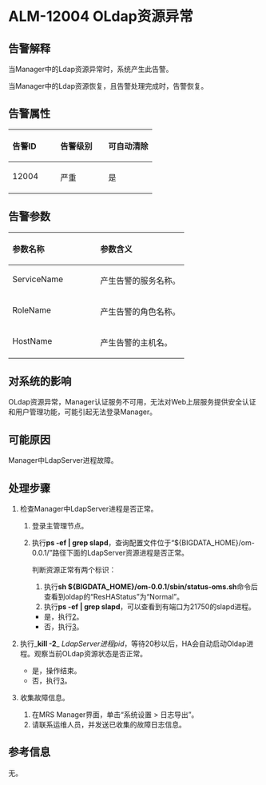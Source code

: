 # ALM-12004 OLdap资源异常<a name="ZH-CN_TOPIC_0174499322"></a>

## 告警解释<a name="zh-cn_topic_0093195022_zh-cn_topic_0035461334_section3478476142447"></a>

当Manager中的Ldap资源异常时，系统产生此告警。

当Manager中的Ldap资源恢复，且告警处理完成时，告警恢复。

## 告警属性<a name="zh-cn_topic_0093195022_zh-cn_topic_0035461334_section2597747614251"></a>

<a name="zh-cn_topic_0093195022_zh-cn_topic_0035461334_table4792085811565"></a>
<table><thead align="left"><tr id="zh-cn_topic_0093195022_zh-cn_topic_0035461334_row5971015911565"><th class="cellrowborder" valign="top" width="33.33333333333333%" id="mcps1.1.4.1.1"><p id="zh-cn_topic_0093195022_zh-cn_topic_0035461334_p5638735211565"><a name="zh-cn_topic_0093195022_zh-cn_topic_0035461334_p5638735211565"></a><a name="zh-cn_topic_0093195022_zh-cn_topic_0035461334_p5638735211565"></a><strong id="zh-cn_topic_0093195022_zh-cn_topic_0035461334_b4487441411565"><a name="zh-cn_topic_0093195022_zh-cn_topic_0035461334_b4487441411565"></a><a name="zh-cn_topic_0093195022_zh-cn_topic_0035461334_b4487441411565"></a>告警ID</strong></p>
</th>
<th class="cellrowborder" valign="top" width="33.33333333333333%" id="mcps1.1.4.1.2"><p id="zh-cn_topic_0093195022_zh-cn_topic_0035461334_p1053122811565"><a name="zh-cn_topic_0093195022_zh-cn_topic_0035461334_p1053122811565"></a><a name="zh-cn_topic_0093195022_zh-cn_topic_0035461334_p1053122811565"></a><strong id="zh-cn_topic_0093195022_zh-cn_topic_0035461334_b6631905311565"><a name="zh-cn_topic_0093195022_zh-cn_topic_0035461334_b6631905311565"></a><a name="zh-cn_topic_0093195022_zh-cn_topic_0035461334_b6631905311565"></a>告警级别</strong></p>
</th>
<th class="cellrowborder" valign="top" width="33.33333333333333%" id="mcps1.1.4.1.3"><p id="zh-cn_topic_0093195022_zh-cn_topic_0035461334_p4621108011565"><a name="zh-cn_topic_0093195022_zh-cn_topic_0035461334_p4621108011565"></a><a name="zh-cn_topic_0093195022_zh-cn_topic_0035461334_p4621108011565"></a><strong id="zh-cn_topic_0093195022_zh-cn_topic_0035461334_b2150502011565"><a name="zh-cn_topic_0093195022_zh-cn_topic_0035461334_b2150502011565"></a><a name="zh-cn_topic_0093195022_zh-cn_topic_0035461334_b2150502011565"></a>可自动清除</strong></p>
</th>
</tr>
</thead>
<tbody><tr id="zh-cn_topic_0093195022_zh-cn_topic_0035461334_row5197070311565"><td class="cellrowborder" valign="top" width="33.33333333333333%" headers="mcps1.1.4.1.1 "><p id="zh-cn_topic_0093195022_zh-cn_topic_0035461334_p2276762511565"><a name="zh-cn_topic_0093195022_zh-cn_topic_0035461334_p2276762511565"></a><a name="zh-cn_topic_0093195022_zh-cn_topic_0035461334_p2276762511565"></a>12004</p>
</td>
<td class="cellrowborder" valign="top" width="33.33333333333333%" headers="mcps1.1.4.1.2 "><p id="zh-cn_topic_0093195022_zh-cn_topic_0035461334_p1108111911565"><a name="zh-cn_topic_0093195022_zh-cn_topic_0035461334_p1108111911565"></a><a name="zh-cn_topic_0093195022_zh-cn_topic_0035461334_p1108111911565"></a>严重</p>
</td>
<td class="cellrowborder" valign="top" width="33.33333333333333%" headers="mcps1.1.4.1.3 "><p id="zh-cn_topic_0093195022_zh-cn_topic_0035461334_p3654860111565"><a name="zh-cn_topic_0093195022_zh-cn_topic_0035461334_p3654860111565"></a><a name="zh-cn_topic_0093195022_zh-cn_topic_0035461334_p3654860111565"></a>是</p>
</td>
</tr>
</tbody>
</table>

## 告警参数<a name="zh-cn_topic_0093195022_zh-cn_topic_0035461334_section6147292214259"></a>

<a name="zh-cn_topic_0093195022_zh-cn_topic_0035461334_table3497377011565"></a>
<table><thead align="left"><tr id="zh-cn_topic_0093195022_zh-cn_topic_0035461334_row2906640111565"><th class="cellrowborder" valign="top" width="50%" id="mcps1.1.3.1.1"><p id="zh-cn_topic_0093195022_zh-cn_topic_0035461334_p2388048411565"><a name="zh-cn_topic_0093195022_zh-cn_topic_0035461334_p2388048411565"></a><a name="zh-cn_topic_0093195022_zh-cn_topic_0035461334_p2388048411565"></a><strong id="zh-cn_topic_0093195022_zh-cn_topic_0035461334_b385748311565"><a name="zh-cn_topic_0093195022_zh-cn_topic_0035461334_b385748311565"></a><a name="zh-cn_topic_0093195022_zh-cn_topic_0035461334_b385748311565"></a>参数名称</strong></p>
</th>
<th class="cellrowborder" valign="top" width="50%" id="mcps1.1.3.1.2"><p id="zh-cn_topic_0093195022_zh-cn_topic_0035461334_p3886656311565"><a name="zh-cn_topic_0093195022_zh-cn_topic_0035461334_p3886656311565"></a><a name="zh-cn_topic_0093195022_zh-cn_topic_0035461334_p3886656311565"></a><strong id="zh-cn_topic_0093195022_zh-cn_topic_0035461334_b523364411565"><a name="zh-cn_topic_0093195022_zh-cn_topic_0035461334_b523364411565"></a><a name="zh-cn_topic_0093195022_zh-cn_topic_0035461334_b523364411565"></a>参数含义</strong></p>
</th>
</tr>
</thead>
<tbody><tr id="zh-cn_topic_0093195022_zh-cn_topic_0035461334_row2929125711565"><td class="cellrowborder" valign="top" width="50%" headers="mcps1.1.3.1.1 "><p id="zh-cn_topic_0093195022_zh-cn_topic_0035461334_p2766261511565"><a name="zh-cn_topic_0093195022_zh-cn_topic_0035461334_p2766261511565"></a><a name="zh-cn_topic_0093195022_zh-cn_topic_0035461334_p2766261511565"></a>ServiceName</p>
</td>
<td class="cellrowborder" valign="top" width="50%" headers="mcps1.1.3.1.2 "><p id="zh-cn_topic_0093195022_zh-cn_topic_0035461334_p636410111565"><a name="zh-cn_topic_0093195022_zh-cn_topic_0035461334_p636410111565"></a><a name="zh-cn_topic_0093195022_zh-cn_topic_0035461334_p636410111565"></a>产生告警的服务名称。</p>
</td>
</tr>
<tr id="zh-cn_topic_0093195022_zh-cn_topic_0035461334_row3185877511565"><td class="cellrowborder" valign="top" width="50%" headers="mcps1.1.3.1.1 "><p id="zh-cn_topic_0093195022_zh-cn_topic_0035461334_p3772912711565"><a name="zh-cn_topic_0093195022_zh-cn_topic_0035461334_p3772912711565"></a><a name="zh-cn_topic_0093195022_zh-cn_topic_0035461334_p3772912711565"></a>RoleName</p>
</td>
<td class="cellrowborder" valign="top" width="50%" headers="mcps1.1.3.1.2 "><p id="zh-cn_topic_0093195022_zh-cn_topic_0035461334_p1909660211565"><a name="zh-cn_topic_0093195022_zh-cn_topic_0035461334_p1909660211565"></a><a name="zh-cn_topic_0093195022_zh-cn_topic_0035461334_p1909660211565"></a>产生告警的角色名称。</p>
</td>
</tr>
<tr id="zh-cn_topic_0093195022_zh-cn_topic_0035461334_row2898757911565"><td class="cellrowborder" valign="top" width="50%" headers="mcps1.1.3.1.1 "><p id="zh-cn_topic_0093195022_zh-cn_topic_0035461334_p1069483911565"><a name="zh-cn_topic_0093195022_zh-cn_topic_0035461334_p1069483911565"></a><a name="zh-cn_topic_0093195022_zh-cn_topic_0035461334_p1069483911565"></a>HostName</p>
</td>
<td class="cellrowborder" valign="top" width="50%" headers="mcps1.1.3.1.2 "><p id="zh-cn_topic_0093195022_zh-cn_topic_0035461334_p1815969011565"><a name="zh-cn_topic_0093195022_zh-cn_topic_0035461334_p1815969011565"></a><a name="zh-cn_topic_0093195022_zh-cn_topic_0035461334_p1815969011565"></a>产生告警的主机名。</p>
</td>
</tr>
</tbody>
</table>

## 对系统的影响<a name="zh-cn_topic_0093195022_zh-cn_topic_0035461334_section31794279142523"></a>

OLdap资源异常，Manager认证服务不可用，无法对Web上层服务提供安全认证和用户管理功能，可能引起无法登录Manager。

## 可能原因<a name="zh-cn_topic_0093195022_zh-cn_topic_0035461334_section1159338714264"></a>

Manager中LdapServer进程故障。

## 处理步骤<a name="zh-cn_topic_0093195022_zh-cn_topic_0035461334_section419646114268"></a>

1.  检查Manager中LdapServer进程是否正常。
    1.  登录主管理节点。
    2.  执行**ps -ef | grep slapd**，查询配置文件位于“$\{BIGDATA\_HOME\}/om-0.0.1/”路径下面的LdapServer资源进程是否正常。

        判断资源正常有两个标识：

        1.  执行**sh $\{BIGDATA\_HOME\}/om-0.0.1/sbin/status-oms.sh**命令后查看到oldap的“ResHAStatus”为“Normal”。
        2.  执行**ps -ef | grep slapd**，可以查看到有端口为21750的slapd进程。

        -   是，执行[2](#zh-cn_topic_0093195022_zh-cn_topic_0035461334_li15577384153414)。
        -   否，执行[3](#zh-cn_topic_0093195022_zh-cn_topic_0035461334_li25951377153539)。

2.  <a name="zh-cn_topic_0093195022_zh-cn_topic_0035461334_li15577384153414"></a>执行_**kill -2**_ _LdapServer进程pid_，等待20秒以后，HA会自动启动Oldap进程。观察当前OLdap资源状态是否正常。
    -   是，操作结束。
    -   否，执行[3](#zh-cn_topic_0093195022_zh-cn_topic_0035461334_li25951377153539)。

3.  <a name="zh-cn_topic_0093195022_zh-cn_topic_0035461334_li25951377153539"></a>收集故障信息。
    1.  在MRS Manager界面，单击“系统设置 \> 日志导出”。
    2.  请联系运维人员，并发送已收集的故障日志信息。


## 参考信息<a name="zh-cn_topic_0093195022_zh-cn_topic_0035461334_section17602037153553"></a>

无。

